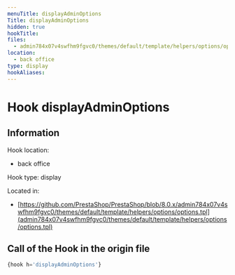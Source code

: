 ```yaml
---
menuTitle: displayAdminOptions
Title: displayAdminOptions
hidden: true
hookTitle: 
files:
  - admin784x07v4swfhm9fgvc0/themes/default/template/helpers/options/options.tpl
location:
  - back office
type: display
hookAliases:
---
```


# Hook displayAdminOptions

## Information

Hook location:
  - back office

Hook type: display

Located in: 
  - [https://github.com/PrestaShop/PrestaShop/blob/8.0.x/admin784x07v4swfhm9fgvc0/themes/default/template/helpers/options/options.tpl](admin784x07v4swfhm9fgvc0/themes/default/template/helpers/options/options.tpl)

## Call of the Hook in the origin file

```php
{hook h='displayAdminOptions'}
```